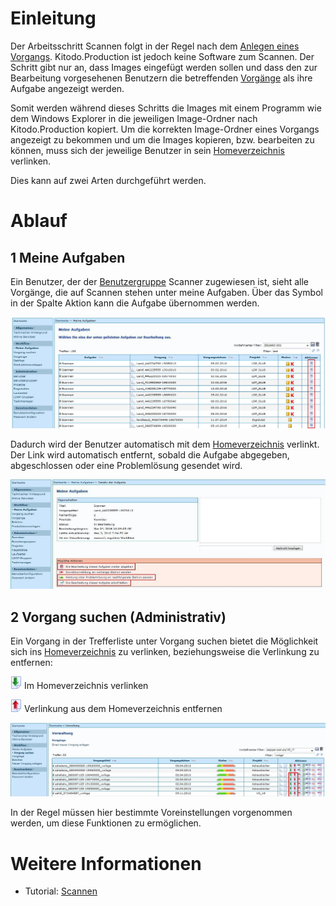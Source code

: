 # Einleitung
Der Arbeitsschritt Scannen folgt in der Regel nach dem [Anlegen eines Vorgangs](https://github.com/kitodo/kitodo-production/wiki/Neuen-Vorgang-anlegen). Kitodo.Production ist jedoch keine Software zum Scannen. Der Schritt gibt nur an, dass Images eingefügt werden sollen und dass den zur Bearbeitung vorgesehenen Benutzern die betreffenden [Vorgänge](https://github.com/kitodo/kitodo-production/wiki/Vorgang) als ihre Aufgabe angezeigt werden. 

Somit werden während dieses Schritts die Images mit einem Programm wie dem Windows Explorer in die jeweiligen Image-Ordner nach Kitodo.Production kopiert. Um die korrekten Image-Ordner eines Vorgangs angezeigt zu bekommen und um die Images kopieren, bzw. bearbeiten zu können, muss sich der jeweilige Benutzer in sein [Homeverzeichnis](https://github.com/kitodo/kitodo-production/wiki/Homeverzeichnis) verlinken.

Dies kann auf zwei Arten durchgeführt werden.

# Ablauf

## 1 Meine Aufgaben

Ein Benutzer, der der [Benutzergruppe](https://github.com/kitodo/kitodo-production/wiki/Benutzergruppen) Scanner zugewiesen ist, sieht alle Vorgänge, die auf Scannen stehen unter meine Aufgaben. Über das Symbol in der Spalte Aktion kann die Aufgabe übernommen werden. 

![](images/Scannen2.jpg)

Dadurch wird der Benutzer automatisch mit dem [Homeverzeichnis](https://github.com/kitodo/kitodo-production/wiki/Homeverzeichnis) verlinkt. Der Link wird automatisch entfernt, sobald die Aufgabe abgegeben, abgeschlossen oder eine Problemlösung gesendet wird.

![](images/Scannen3.jpg)

## 2 Vorgang suchen (Administrativ)

Ein Vorgang in der Trefferliste unter Vorgang suchen bietet die Möglichkeit sich ins [Homeverzeichnis](https://github.com/kitodo/kitodo-production/wiki/Homeverzeichnis) zu verlinken, beziehungsweise die Verlinkung zu entfernen: 

![](images/Icon_Im_Homeverzeichnis_verlinken.gif) 
Im Homeverzeichnis verlinken

![](images/Icon_Verlinkung_aus_dem_Homeverzeichnis_entfernen.gif)
Verlinkung aus dem Homeverzeichnis entfernen

![](images/Scannen1.jpg)

In der Regel müssen hier bestimmte Voreinstellungen vorgenommen werden, um diese Funktionen zu ermöglichen.  

# Weitere Informationen
* Tutorial: [Scannen](https://github.com/kitodo/kitodo-tutorials/blob/master/kitodo2/06_scannen.md)